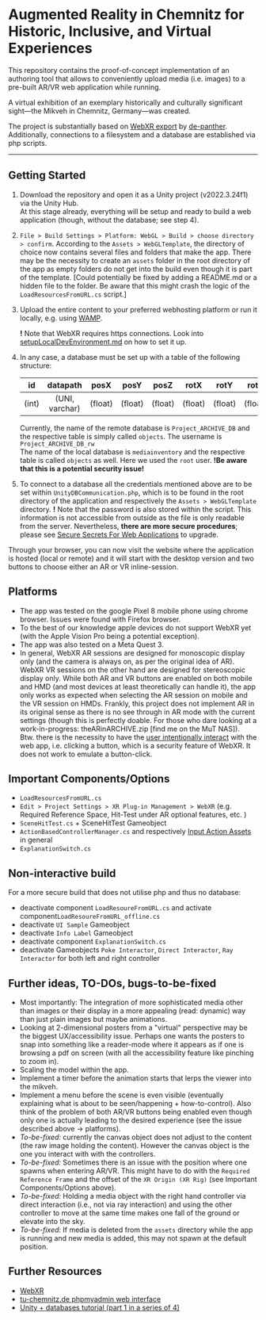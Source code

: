 # **A**ugmented **R**eality in **C**hemnitz for **H**istoric, **I**nclusive, and **V**irtual **E**xperiences
This repository contains the proof-of-concept implementation of an authoring tool that allows to conveniently upload media (i.e. images) to a pre-built AR/VR web application while running.

A virtual exhibition of an exemplary historically and culturally significant sight—the Mikveh in Chemnitz, Germany—was created.

The project is substantially based on [WebXR export](https://github.com/De-Panther/unity-webxr-export?tab=readme-ov-file) by [de-panther](https://github.com/De-Panther).
Additionally, connections to a filesystem and a database are established via php scripts.

---
## Getting Started
1. Download the repository and open it as a Unity project (v2022.3.24f1) via the Unity Hub. <br> At this stage already, everything will be setup and ready to build a web application (though, without the database; see step 4).
2. ```File > Build Settings > Platform: WebGL > Build > choose directory > confirm```. According to the ```Assets > WebGLTemplate```, the directory of choice now contains several files and folders that make the app.
There may be the necessity to create an ```assets``` folder in the root directory of the app as empty folders do not get into the build even though it is part of the template. [Could potentially be fixed by adding a README.md or a hidden file to the folder. Be aware that this might crash the logic of the ```LoadResourcesFromURL.cs``` script.]

3. Upload the entire content to your preferred webhosting platform or run it locally, e.g. using [WAMP](https://wampserver.aviatechno.net/).

    **!** Note that WebXR requires https connections. Look into [setupLocalDevEnvironment.md](setupLocalDevEnvironment.md) on how to set it up.

4. In any case, a database must be set up with a table of the following structure:

    |id|datapath|posX|posY|posZ|rotX|rotY|rotZ|
    |:--:|:--------:|:----:|:----:|:----:|:----:|:----:|:----:|
    |(int)|(UNI, varchar)|(float)|(float)|(float)|(float)|(float)|(float)|

    Currently, the name of the remote database is ```Project_ARCHIVE_DB``` and the respective table is simply called ```objects```. The username is ```Project_ARCHIVE_DB_rw```<br>
    The name of the local database is ```mediainventory``` and the respective table is called ```objects``` as well. Here we used the ```root``` user. **!Be aware that this is a potential security issue!**

5. To connect to a database all the credentials mentioned above are to be set within ```UnityDBCommunication.php```, which is to be found in the root directory of the application and respectively the ```Assets > WebGLTemplate``` directory. 
    **!** Note that the password is also stored within the script. This information is not accessible from outside as the file is only readable from the server. Nevertheless, **there are more secure procedures**; please see [Secure Secrets For Web Applications](https://www.tu-chemnitz.de/urz/www/php/secure.html) to upgrade.

Through your browser, you can now visit the website where the application is hosted  (local or remote) and it will start with the desktop version and two buttons to choose either an AR or VR inline-session.

## Platforms
- The app was tested on the google Pixel 8 mobile phone using chrome browser. Issues were found with Firefox browser.
- To the best of our knowledge apple devices do not support WebXR yet (with the Apple Vision Pro being a potential exception).
- The app was also tested on a Meta Quest 3.
- In general, WebXR AR sessions are designed for monoscopic display only (and the camera is always on, as per the original idea of AR). WebXR VR sessions on the other hand are designed for stereoscopic display only. While both AR and VR buttons are enabled on both mobile and HMD (and most devices at least theoretically can handle it), the app only works as expected when selecting the AR session on mobile and the VR session on HMDs. Frankly, this project does not implement AR in its original sense as there is no see through in AR mode with the current settings (though this is perfectly doable. For those who dare looking at a work-in-progress: theARinARCHIVE.zip [find me on the MuT NAS]). <br> Btw. there is the necessity to have the [user intentionally interact](https://immersive-web.github.io/webxr/#user-intention) with the web app, i.e. clicking a button, which is a security feature of WebXR. It does not work to emulate a button-click.

## Important Components/Options
- ```LoadResourcesFromURL.cs```
- ```Edit > Project Settings > XR Plug-in Management > WebXR``` (e.g. Required Reference Space, Hit-Test under AR optional features, etc. )
- ```SceneHitTest.cs``` + SceneHitTest Gameobject
- ```ActionBasedControllerManager.cs``` and respectively [Input Action Assets](https://docs.unity3d.com/Packages/com.unity.inputsystem@1.0/manual/ActionAssets.html) in general
- ```ExplanationSwitch.cs```

## Non-interactive build
For a more secure build that does not utilise php and thus no database:
- deactivate component ```LoadResoureFromURL.cs``` and activate component```LoadResoureFromURL_offline.cs```
- deactivate ```UI Sample``` Gameobject
- deactivate ```Info Label``` Gameobject
- deactivate component ```ExplanationSwitch.cs```
- deactivate Gameobjects ```Poke Interactor```, ```Direct Interactor```, ```Ray Interactor``` for both left and right controller

## Further ideas, TO-DOs, bugs-to-be-fixed
- Most importantly: The integration of more sophisticated media other than images or their display in a more appealing (read: dynamic) way than just plain images but maybe animations.
- Looking at 2-dimensional posters from a "virtual" perspective may be the biggest UX/accessibility issue. Perhaps one wants the posters to snap into something like a reader-mode where it appears as if one is browsing a pdf on screen (with all the accessibility feature like pinching to zoom in).
- Scaling the model within the app.
- Implement a timer before the animation starts that lerps the viewer into the mikveh.
- Implement a menu before the scene is even visible (eventually explaining what is about to be seen/happening + how-to-control). Also think of the problem of both AR/VR buttons being enabled even though only one is actually leading to the desired experience (see the issue described above -> platforms).
- *To-be-fixed:* currently the canvas object does not adjust to the content (the raw image holding the content). However the canvas object is the one you interact with with the controllers.
- *To-be-fixed:* Sometimes there is an issue with the position where one spawns when entering AR/VR. This might have to do with the ```Required Reference Frame``` and the offset of the ```XR Origin (XR Rig)``` (see Important Components/Options above).
- *To-be-fixed:* Holding a media object with the right hand controller via direct interaction (i.e., not via ray interaction) and using the other controller to move at the same time makes one fall of the ground or elevate into the sky.
- *To-be-fixed:* If media is deleted from the ```assets``` directory while the app is running and new media is added, this may not spawn at the default position.

## Further Resources
- [WebXR](https://immersive-web.github.io)
- [tu-chemnitz.de phpmyadmin web interface](https://dbwebadmin.hrz.tu-chemnitz.de/phpmyadmin/index.php)
- [Unity + databases tutorial (part 1 in a series of 4)](https://youtu.be/SKbY-0zt2VE?feature=shared)
